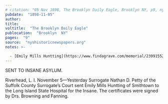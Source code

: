 ```yaml
---
# citation: "05 Nov 1898, The Brooklyn Daily Eagle, Brooklyn NY, p9, nyshistoricnewspapers.org."
pubdate:  "1898-11-05"
author: 
title: 
voltitle:  "The Brooklyn Daily Eagle"
publocation:  "Brooklyn  NY"
pages:  "9"
source:  "nyshistoricnewspapers.org"
notes: >- 

  - [Emily Mills Huntting](https://www.findagrave.com/memorial/23991552/emily-mills-huntting) (1849 to 1932), Emily Mills' cousin.
---
```

SENT TO INSANE ASYLUM. 

Riverhead, L. I. November 5—Yesterday Surrogate Nathan D. Petty of the Suffolk County Surrogate’s Court sent Emily Mills Huntting of Smithtown to the Long Island State Hospital for the Insane. The certificates were signed by Drs. Browning and Fanning.

